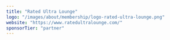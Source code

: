 ```yaml
---
title: "Rated Ultra Lounge"
logo: "/images/about/membership/logo-rated-ultra-lounge.png"
website: "https://www.ratedultralounge.com/"
sponsorTier: "partner"
---
```

